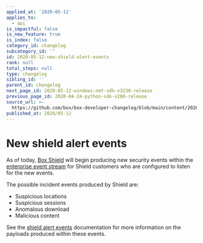 ```yaml
---
applied_at: '2020-05-12'
applies_to:
  - api
is_impactful: false
is_new_feature: true
is_index: false
category_id: changelog
subcategory_id: ''
id: 2020-05-12-new-shield-alert-events
rank: null
total_steps: null
type: changelog
sibling_id: ''
parent_id: changelog
next_page_id: 2020-05-12-windows-net-sdk-v3230-release
previous_page_id: 2020-04-24-python-sdk-v280-release
source_url: >-
  https://github.com/box/box-developer-changelog/blob/main/content/2020/05-12-new-shield-alert-events.md
published_at: 2020/05-12
---
```

# New shield alert events

As of today, [Box Shield][box-shield] will begin producing new security events
within the [enterprise event stream](g://events/for-enterprise/) for Shield
customers who are configured to listen for the new events.

The possible incident events produced by Shield are:

* Suspicious locations
* Suspicious sessions
* Anomalous download
* Malicious content

See the [shield alert events](g://events/shield-alert-events/) documentation
for more information on the payloads produced within these events.

[box-shield]: https://www.box.com/shield